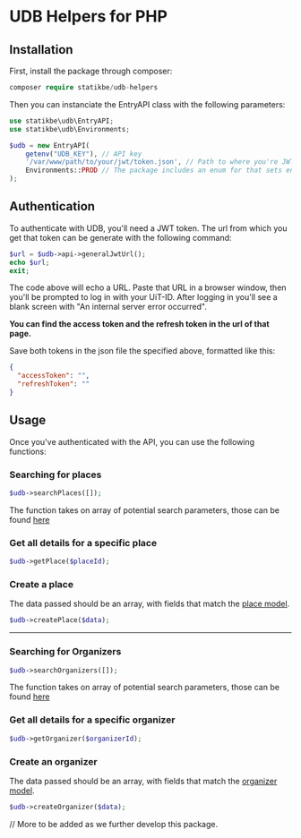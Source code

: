 # UDB Helpers for PHP


## Installation

First, install the package through composer:

````php
composer require statikbe/udb-helpers
````

Then you can instanciate the EntryAPI class with the following parameters:

`````php
use statikbe\udb\EntryAPI;
use statikbe\udb\Environments;

$udb = new EntryAPI(
    getenv("UDB_KEY"), // API key
    '/var/www/path/to/your/jwt/token.json', // Path to where you're JWT token will be stored
    Environments::PROD // The package includes an enum for that sets endpoints based in environment
);

`````


## Authentication

To authenticate with UDB, you'll need a JWT token. The url from which you get that token can be generate with the following command:

````php
$url = $udb->api->generalJwtUrl();
echo $url; 
exit;
````

The code above will echo a URL. Paste that URL in a browser window, then you'll be prompted to log in with your UiT-ID.
After logging in you'll see a blank screen with "An internal server error occurred". 

**You can find the access token and the refresh token in the url of that page.**

Save both tokens in the json file the specified above, formatted like this:

````json
{
  "accessToken": "",
  "refreshToken": ""
}
````

## Usage

Once you've authenticated with the API, you can use the following functions:


### Searching for places
````php
$udb->searchPlaces([]);
````
The function takes on array of potential search parameters, those can be found [here](https://docs.publiq.be/docs/uitdatabank/search-api/reference/operations/list-places)


### Get all details for a specific place
````php
$udb->getPlace($placeId);
````

### Create a place
The data passed should be an array, with fields that match the [place model](https://docs.publiq.be/docs/uitdatabank/entry-api/reference/operations/create-a-place).
````php
$udb->createPlace($data);
````


---

### Searching for Organizers
````php
$udb->searchOrganizers([]);
````
The function takes on array of potential search parameters, those can be found [here](https://docs.publiq.be/docs/uitdatabank/search-api/reference/operations/list-organizers)


### Get all details for a specific organizer
````php
$udb->getOrganizer($organizerId);
````

### Create an organizer
The data passed should be an array, with fields that match the [organizer model](https://docs.publiq.be/docs/uitdatabank/entry-api/reference/operations/create-a-organizer).
````php
$udb->createOrganizer($data);
````


// More to be added as we further develop this package.
